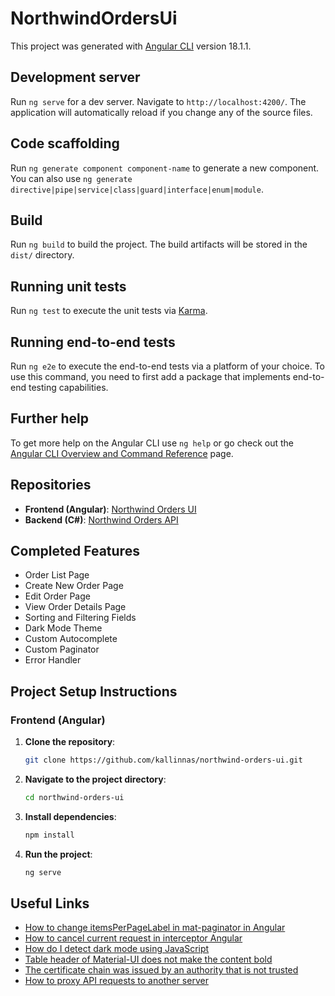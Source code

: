 # NorthwindOrdersUi

This project was generated with [Angular CLI](https://github.com/angular/angular-cli) version 18.1.1.

## Development server

Run `ng serve` for a dev server. Navigate to `http://localhost:4200/`. The application will automatically reload if you change any of the source files.

## Code scaffolding

Run `ng generate component component-name` to generate a new component. You can also use `ng generate directive|pipe|service|class|guard|interface|enum|module`.

## Build

Run `ng build` to build the project. The build artifacts will be stored in the `dist/` directory.

## Running unit tests

Run `ng test` to execute the unit tests via [Karma](https://karma-runner.github.io).

## Running end-to-end tests

Run `ng e2e` to execute the end-to-end tests via a platform of your choice. To use this command, you need to first add a package that implements end-to-end testing capabilities.

## Further help

To get more help on the Angular CLI use `ng help` or go check out the [Angular CLI Overview and Command Reference](https://angular.dev/tools/cli) page.

## Repositories

- **Frontend (Angular)**: [Northwind Orders UI](https://github.com/kallinnas/northwind-orders-ui)
- **Backend (C#)**: [Northwind Orders API](https://github.com/kallinnas/NorthwindOrdersAPI)

## Completed Features

- Order List Page
- Create New Order Page
- Edit Order Page
- View Order Details Page
- Sorting and Filtering Fields
- Dark Mode Theme
- Custom Autocomplete
- Custom Paginator
- Error Handler

## Project Setup Instructions

### Frontend (Angular)

1. **Clone the repository**:
    ```bash
    git clone https://github.com/kallinnas/northwind-orders-ui.git
    ```
2. **Navigate to the project directory**:
    ```bash
    cd northwind-orders-ui
    ```
3. **Install dependencies**:
    ```bash
    npm install
    ```
4. **Run the project**:
    ```bash
    ng serve
    ```

## Useful Links

- [How to change itemsPerPageLabel in mat-paginator in Angular](https://stackoverflow.com/questions/54057030/how-to-change-itemsperpagelabel-in-mat-paginator-in-angular-6)
- [How to cancel current request in interceptor Angular](https://stackoverflow.com/questions/46433953/how-to-cancel-current-request-in-interceptor-angular-4)
- [How do I detect dark mode using JavaScript](https://stackoverflow.com/questions/56393880/how-do-i-detect-dark-mode-using-javascript)
- [Table header of Material-UI does not make the content bold](https://stackoverflow.com/questions/68512168/tableheader-of-material-ui-does-not-make-the-content-bold)
- [The certificate chain was issued by an authority that is not trusted](https://stackoverflow.com/questions/17615260/the-certificate-chain-was-issued-by-an-authority-that-is-not-trusted-when-conn/70850834#70850834)
- [How to proxy API requests to another server](https://stackoverflow.com/questions/37172928/how-to-proxy-api-requests-to-another-server/71764796#71764796)
